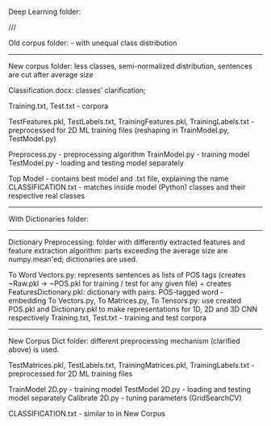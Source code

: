 Deep Learning folder:

///

Old corpus folder: - with unequal class distribution

***

New corpus folder: less classes, semi-normalized distribution, sentences are cut after average size

Classification.docx: classes' clarification;

Training.txt, Test.txt - corpora

TestFeatures.pkl, TestLabels.txt, TrainingFeatures.pkl, TrainingLabels.txt  - preprocessed for 2D ML training files (reshaping in TrainModel.py, TestModel.py)

Preprocess.py - preprocessing algorithm
TrainModel.py - training model
TestModel.py - loading and testing model separately

Top Model - contains best model and .txt file, explaining the name
CLASSIFICATION.txt - matches inside model (Python) classes and their respective real classes

---

With Dictionaries folder:

***

Dictionary Preprocessing: folder with differently extracted features and feature extraction algorithm: parts exceeding the average size are numpy.mean'ed; dictionaries are used.

To Word Vectors.py: represents sentences as lists of POS tags (creates ~Raw.pkl -> ~POS.pkl for training / test for any given file) + creates FeaturesDictionary.pkl: dictionary with pairs: POS-tagged word - embedding
To Vectors.py, To Matrices.py, To Tensors.py: use created POS.pkl and Dictionary.pkl to make representations for 1D, 2D and 3D CNN respectively
Training.txt, Test.txt - training and test corpora

***

New Corpus Dict folder: different preprocessing mechanism (clarified above) is used.

TestMatrices.pkl, TestLabels.txt, TrainingMatrices.pkl, TrainingLabels.txt  - preprocessed for 2D ML training files

TrainModel 2D.py - training model
TestModel 2D.py - loading and testing model separately
Calibrate 2D.py - tuning parameters (GridSearchCV)

CLASSIFICATION.txt - similar to in New Corpus
